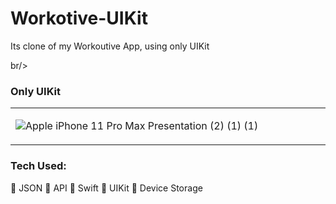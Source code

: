 # Workotive-UIKit
Its clone of my Workoutive App, using only UIKit

br/> 
<br/>  

### Only UIKit

<table><tr><td valign="top" width="33%">

![Apple iPhone 11 Pro Max Presentation (2) (1) (1)](https://github.com/hakim-cyber/hakim-cyber/assets/115820565/9c01ccfb-5d4d-4233-9751-9efb072ab28b)
</td></tr></table> 
  

### Tech Used: 
🔘 JSON
🔘 API
🔘 Swift
🔘 UIKit
🔘 Device Storage

</td></tr></table>  
<br/> 
<br/>  
